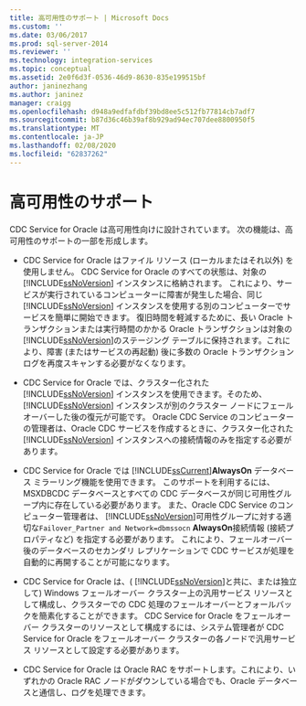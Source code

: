 ```yaml
---
title: 高可用性のサポート | Microsoft Docs
ms.custom: ''
ms.date: 03/06/2017
ms.prod: sql-server-2014
ms.reviewer: ''
ms.technology: integration-services
ms.topic: conceptual
ms.assetid: 2e0f6d3f-0536-46d9-8630-835e199515bf
author: janinezhang
ms.author: janinez
manager: craigg
ms.openlocfilehash: d948a9edfafdbf39bd8ee5c512fb77814cb7adf7
ms.sourcegitcommit: b87d36c46b39af8b929ad94ec707dee8800950f5
ms.translationtype: MT
ms.contentlocale: ja-JP
ms.lasthandoff: 02/08/2020
ms.locfileid: "62837262"
---
```

# <a name="high-availability-support"></a>高可用性のサポート
  CDC Service for Oracle は高可用性向けに設計されています。 次の機能は、高可用性のサポートの一部を形成します。  
  
-   CDC Service for Oracle はファイル リソース (ローカルまたはそれ以外) を使用しません。 CDC Service for Oracle のすべての状態は、対象の [!INCLUDE[ssNoVersion](../../includes/ssnoversion-md.md)] インスタンスに格納されます。 これにより、サービスが実行されているコンピューターに障害が発生した場合、同じ [!INCLUDE[ssNoVersion](../../includes/ssnoversion-md.md)] インスタンスを使用する別のコンピューターでサービスを簡単に開始できます。 復旧時間を軽減するために、長い Oracle トランザクションまたは実行時間のかかる Oracle トランザクションは対象の [!INCLUDE[ssNoVersion](../../includes/ssnoversion-md.md)]のステージング テーブルに保持されます。これにより、障害 (またはサービスの再起動) 後に多数の Oracle トランザクション ログを再度スキャンする必要がなくなります。  
  
-   CDC Service for Oracle では、クラスター化された [!INCLUDE[ssNoVersion](../../includes/ssnoversion-md.md)] インスタンスを使用できます。そのため、 [!INCLUDE[ssNoVersion](../../includes/ssnoversion-md.md)] インスタンスが別のクラスター ノードにフェールオーバーした後の復元が可能です。 Oracle CDC Service のコンピューターの管理者は、Oracle CDC サービスを作成するときに、クラスター化された [!INCLUDE[ssNoVersion](../../includes/ssnoversion-md.md)] インスタンスへの接続情報のみを指定する必要があります。  
  
-   CDC Service for Oracle では [!INCLUDE[ssCurrent](../../includes/sscurrent-md.md)]**AlwaysOn** データベース ミラーリング機能を使用できます。 このサポートを利用するには、MSXDBCDC データベースとすべての CDC データベースが同じ可用性グループ内に存在している必要があります。 また、Oracle CDC Service のコンピューター管理者は、 [!INCLUDE[ssNoVersion](../../includes/ssnoversion-md.md)]可用性グループに対する適切な`Failover_Partner and Network=dbmssocn` **AlwaysOn**接続情報 (接続プロパティなど) を指定する必要があります。 これにより、フェールオーバー後のデータベースのセカンダリ レプリケーションで CDC サービスが処理を自動的に再開することが可能になります。  
  
-   CDC Service for Oracle は、( [!INCLUDE[ssNoVersion](../../includes/ssnoversion-md.md)]と共に、または独立して) Windows フェールオーバー クラスター上の汎用サービス リソースとして構成し、クラスターでの CDC 処理のフェールオーバーとフォールバックを簡素化することができます。 CDC Service for Oracle をフェールオーバー クラスターのリソースとして構成するには、システム管理者が CDC Service for Oracle をフェールオーバー クラスターの各ノードで汎用サービス リソースとして設定する必要があります。  
  
-   CDC Service for Oracle は Oracle RAC をサポートします。これにより、いずれかの Oracle RAC ノードがダウンしている場合でも、Oracle データベースと通信し、ログを処理できます。  
  
  
